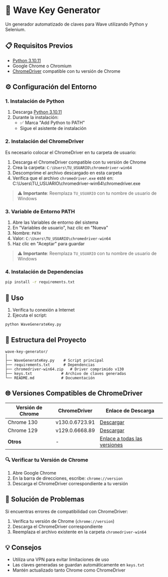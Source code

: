 # 🔑 Wave Key Generator

Un generador automatizado de claves para Wave utilizando Python y Selenium.

## 📋 Requisitos Previos

- [Python 3.10.11](https://www.python.org/downloads/release/python-31011/)
- Google Chrome o Chromium
- [ChromeDriver](https://googlechromelabs.github.io/chrome-for-testing/) compatible con tu versión de Chrome

## ⚙️ Configuración del Entorno

### 1. Instalación de Python

1. Descarga [Python 3.10.11](https://www.python.org/downloads/release/python-31011/)
2. Durante la instalación:
   - ✅ Marca "Add Python to PATH"
   - Sigue el asistente de instalación

### 2. Instalación del ChromeDriver
Es necesario colocar el ChromeDriver en tu carpeta de usuario:

1. Descarga el ChromeDriver compatible con tu versión de Chrome
2. Crea la carpeta: `C:\Users\TU_USUARIO\chromedriver-win64`
3. Descomprime el archivo descargado en esta carpeta
4. Verifica que el archivo `chromedriver.exe` esté en: C:\Users\TU_USUARIO\chromedriver-win64\chromedriver.exe
   
> ⚠️ **Importante**: Reemplaza `TU_USUARIO` con tu nombre de usuario de Windows

### 3. Variable de Entorno PATH
1. Abre las Variables de entorno del sistema
2. En "Variables de usuario", haz clic en "Nueva"
3. Nombre: `PATH`
4. Valor: `C:\Users\TU_USUARIO\chromedriver-win64`
5. Haz clic en "Aceptar" para guardar

> ⚠️ **Importante**: Reemplaza `TU_USUARIO` con tu nombre de usuario de Windows

### 4. Instalación de Dependencias

```bash
pip install -r requirements.txt
```

## 🚀 Uso

1. Verifica tu conexión a Internet
2. Ejecuta el script:
```bash
python WaveGenerateKey.py
```

## 📁 Estructura del Proyecto

```
wave-key-generator/
│
├── WaveGenerateKey.py    # Script principal
├── requirements.txt      # Dependencias
├── chromedriver-win64.zip   # Driver comprimido v130
├── keys.txt             # Archivo de claves generadas
└── README.md            # Documentación
```

## 🌐 Versiones Compatibles de ChromeDriver

| Versión de Chrome | ChromeDriver       | Enlace de Descarga                                                                 |
|-------------------|--------------------|------------------------------------------------------------------------------------|
| Chrome 130       | v130.0.6723.91     | [Descargar](https://edgedl.me.gvt1.com/edgedl/chrome/chrome-for-testing/130.0.6723.91/win64/chromedriver-win64.zip) |
| Chrome 129       | v129.0.6668.89     | [Descargar](https://edgedl.me.gvt1.com/edgedl/chrome/chrome-for-testing/129.0.6668.89/win64/chromedriver-win64.zip) |
| **Otros**        | -                  | [Enlace a todas las versiones](https://googlechromelabs.github.io/chrome-for-testing/) |

### 🔍 Verificar tu Versión de Chrome

1. Abre Google Chrome
2. En la barra de direcciones, escribe: `chrome://version`
3. Descarga el ChromeDriver correspondiente a tu versión

## 🔧 Solución de Problemas

Si encuentras errores de compatibilidad con ChromeDriver:

1. Verifica tu versión de Chrome (`chrome://version`)
2. Descarga el ChromeDriver correspondiente
3. Reemplaza el archivo existente en la carpeta `chromedriver-win64`

## 💡 Consejos

- Utiliza una VPN para evitar limitaciones de uso
- Las claves generadas se guardan automáticamente en `keys.txt`
- Mantén actualizado tanto Chrome como ChromeDriver
